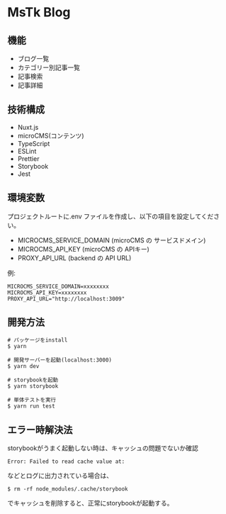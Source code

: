 # MsTk Blog

## 機能

- ブログ一覧
- カテゴリー別記事一覧
- 記事検索
- 記事詳細

## 技術構成

- Nuxt.js
- microCMS(コンテンツ)
- TypeScript
- ESLint
- Prettier
- Storybook
- Jest

## 環境変数

プロジェクトルートに.env ファイルを作成し、以下の項目を設定してください。

- MICROCMS_SERVICE_DOMAIN (microCMS の サービスドメイン)
- MICROCMS_API_KEY (microCMS の APIキー)
- PROXY_API_URL (backend の API URL)

例:

```
MICROCMS_SERVICE_DOMAIN=xxxxxxxx
MICROCMS_API_KEY=xxxxxxxx
PROXY_API_URL="http://localhost:3009"
```

## 開発方法

```
# パッケージをinstall
$ yarn

# 開発サーバーを起動(localhost:3000)
$ yarn dev

# storybookを起動
$ yarn storybook

# 単体テストを実行
$ yarn run test
```

## エラー時解決法

storybookがうまく起動しない時は、キャッシュの問題でないか確認

```
Error: Failed to read cache value at:
```

などとログに出力されている場合は、

```
$ rm -rf node_modules/.cache/storybook
```

でキャッシュを削除すると、正常にstorybookが起動する。